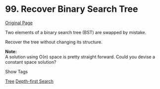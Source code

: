 # 99. Recover Binary Search Tree

[Original Page](https://leetcode.com/problems/recover-binary-search-tree/)

Two elements of a binary search tree (BST) are swapped by mistake.

Recover the tree without changing its structure.

**Note:**  
A solution using O(_n_) space is pretty straight forward. Could you devise a constant space solution?

<div>

<div id="tags" class="btn btn-xs btn-warning">Show Tags</div>

<span class="hidebutton">[Tree](/tag/tree/) [Depth-first Search](/tag/depth-first-search/)</span></div>